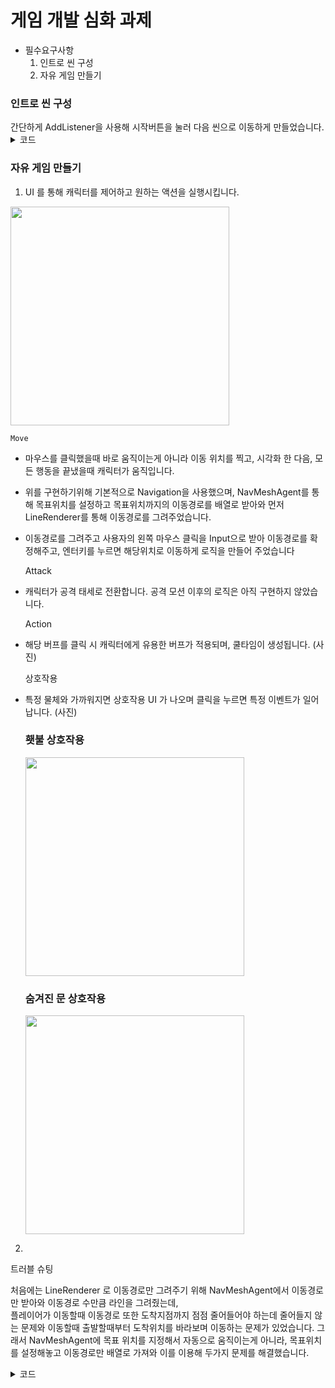 <h1>게임 개발 심화 과제</h1> 

- 필수요구사항
    1. 인트로 씬 구성
    2. 자유 게임 만들기
     

<h3>인트로 씬 구성</h3>
간단하게 AddListener을 사용해 시작버튼을 눌러 다음 씬으로 이동하게 만들었습니다.
<details>
  <summary>코드</summary>
  <pre>
    <code>
      startBtn.onClick.AddListener(() => SceneManager.LoadScene("Main"));
    </code>
  </pre>
</details>


<h3>자유 게임 만들기</h3>

1. UI 를 통해 캐릭터를 제어하고 원하는 액션을 실행시킵니다.
  <p>
  <img src="[https://github.com/hygge31/CodingTest_Csharp/assets/121877159/f2ab462e-cf9b-4e0f-ba5c-8ef23d5ef81f](https://github.com/hygge31/CodingTest_Csharp/assets/121877159/cd4868b1-a19a-4b0a-b83d-9ab2ab10e2d0)" width="350px" />
  </p>

    Move
- 마우스를 클릭했을때 바로 움직이는게 아니라 이동 위치를 찍고, 시각화 한 다음, 모든 행동을 끝냈을때 캐릭터가 움직입니다.
- 위를 구현하기위해 기본적으로 Navigation을 사용했으며, NavMeshAgent를 통해 목표위치를 설정하고 목표위치까지의 이동경로를 배열로 받아와 먼저 LineRenderer를 통해 이동경로를 그려주었습니다.
- 이동경로를 그려주고 사용자의 왼쪽 마우스 클릭을 Input으로 받아 이동경로를 확정해주고, 엔터키를 누르면 해당위치로 이동하게 로직을 만들어 주었습니다

   Attack
- 캐릭터가 공격 태세로 전환합니다. 공격 모션 이후의 로직은 아직 구현하지 않았습니다.

   Action
- 해당 버프를 클릭 시 캐릭터에게 유용한 버프가 적용되며, 쿨타임이 생성됩니다. (사진)

   상호작용
- 특정 물체와 가까워지면 상호작용 UI 가 나오며 클릭을 누르면 특정 이벤트가 일어납니다.
  (사진)
  <p>
      <h3>횃불 상호작용</h3>
  <img src="https://github.com/hygge31/CodingTest_Csharp/assets/121877159/f2ab462e-cf9b-4e0f-ba5c-8ef23d5ef81f" width="350px" />
  </p>
   <p>
      <h3>숨겨진 문 상호작용</h3>
  <img src="https://github.com/hygge31/CodingTest_Csharp/assets/121877159/b9d5d8d4-b51c-4e40-998f-be6dcc6a0fe8" width="350px" />
  </p>
 

2. 

트러블 슈팅
 
처음에는 LineRenderer 로 이동경로만 그려주기 위해 NavMeshAgent에서 이동경로만 받아와 이동경로 수만큼 라인을 그려줬는데,</br>
플레이어가 이동할때 이동경로 또한 도착지점까지 점점 줄어들어야 하는데 줄어들지 않는 문제와 이동할때 출발할때부터 도착위치를 바라보며 이동하는 문제가 있었습니다.
그래서 NavMeshAgent에 목표 위치를 지정해서 자동으로 움직이는게 아니라, 목표위치를 설정해놓고 이동경로만 배열로 가져와 이를 이용해 두가지 문제를 해결했습니다.

<details>
  <summary>코드</summary>

      void NavMeshAgentPath()
    {
        paths = navMeshAgent.path.corners;
        moveReady = true;
    }

     void PlayerMovePath()
    {
        StartCoroutine(PlayerMovePathCo());
    }

    IEnumerator PlayerMovePathCo()
    {
        UIManager.Instance.infoText.text = "이동중";
        isMoveing = true;
        moveReady = false;
        playerAnimationController.animator.SetBool("isWalking", true);
        for (int i = 1; i < paths.Length; i++)
        {
            Vector3 dir = (paths[i] - transform.position).normalized;
            moveDir = dir;
            float distance = Vector3.Distance(transform.position, paths[i]);
            arrivalPoint = paths[i];
            while (distance > 0.1f)
            {
                RotateForward(paths[i]);
                if ((paths[i] - transform.position).normalized != dir)
                {
                    dir = (paths[i] - transform.position).normalized;
                    moveDir = dir;
                }
                distance = Vector3.Distance(transform.position, paths[i]);
                UpdateLineRenderer(navMeshAgent.path.corners);

                yield return null;
            }

        }

        playerAnimationController.animator.SetBool("isWalking", false);
        ClearDrawNavMeshPath();
        UIManager.Instance.Reset();
    }

</details>
